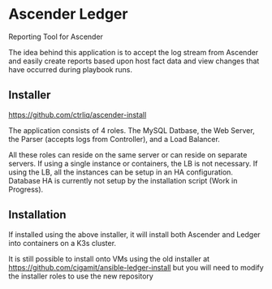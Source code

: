# Ascender Ledger
Reporting Tool for Ascender

The idea behind this application is to accept the log stream from Ascender and easily create reports based upon host fact data and view changes that have occurred during playbook runs.


## Installer
https://github.com/ctrliq/ascender-install

The application consists of 4 roles.  The MySQL Datbase, the Web Server, the Parser (accepts logs from Controller), and a Load Balancer.  

All these roles can reside on the same server or can reside on separate servers.  If using a single instance or containers, the LB is not necessary.  If using the LB, all the instances can be setup in an HA configuration.  Database HA is currently not setup by the installation script (Work in Progress).

## Installation
If installed using the above installer, it will install both Ascender and Ledger into containers on a K3s cluster.

It is still possible to install onto VMs using the old installer at
https://github.com/cigamit/ansible-ledger-install
but you will need to modify the installer roles to use the new repository
